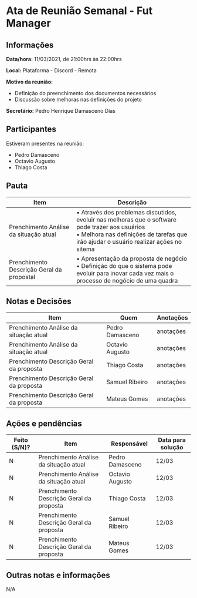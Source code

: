 # Ata de Reunião Semanal - Fut Manager

## Informações
**Data/hora:** 11/03/2021, de 21:00hrs às 22:00hrs

**Local:** Plataforma - Discord - Remota 

**Motivo da reunião:** 
 * Definição do preenchimento dos documentos necessários
 * Discussão sobre melhoras nas definições do projeto

**Secretário:** Pedro Henrique Damasceno Dias  

## Participantes
Estiveram presentes na reunião:
- Pedro Damasceno
- Octavio Augusto
- Thiago Costa

## Pauta

| Item                                      | Descrição                                                                                                                                                                                  |
| ----------------------------------------- | ------------------------------------------------------------------------------------------------------------------------------------------------------------------------------------------ |
| Prenchimento Análise da situação atual    | • Através dos problemas discutidos, evoluir nas melhoras que o software pode trazer aos usuários<br>• Melhora nas definições de tarefas que irão ajudar o usuário realizar ações no sitema |
| Prenchimento Descrição Geral da propostal | • Apresentação da proposta de negócio <br>• Definição do que o sistema pode evoluir para inovar cada vez mais o processo de nogócio de uma quadra                                          |

## Notas e Decisões
| Item                                     | Quem            | Anotações |
| ---------------------------------------- | --------------- | --------- |
| Prenchimento Análise da situação atual   | Pedro Damasceno | anotações |
| Prenchimento Análise da situação atual   | Octavio Augusto | anotações |
| Prenchimento Descrição Geral da proposta | Thiago Costa    | anotações |
| Prenchimento Descrição Geral da proposta | Samuel Ribeiro  | anotações |
| Prenchimento Descrição Geral da proposta | Mateus Gomes    | anotações |


## Ações e pendências
| Feito (S/N)? | Item                                     | Responsável     | Data para solução |
| ------------ | ---------------------------------------- | --------------- | ----------------- |
| N            | Prenchimento Análise da situação atual   | Pedro Damasceno | 12/03             |
| N            | Prenchimento Análise da situação atual   | Octavio Augusto | 12/03             |
| N            | Prenchimento Descrição Geral da proposta | Thiago Costa    | 12/03             |
| N            | Prenchimento Descrição Geral da proposta | Samuel Ribeiro  | 12/03             |
| N            | Prenchimento Descrição Geral da proposta | Mateus Gomes    | 12/03             |

## Outras notas e informações
N/A